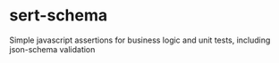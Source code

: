 # sert-schema

Simple javascript assertions for business logic and unit tests, including json-schema validation
